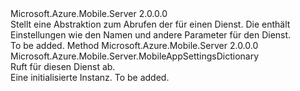 <Type Name="IMobileAppSettingsProvider" FullName="Microsoft.Azure.Mobile.Server.Config.IMobileAppSettingsProvider">
  <TypeSignature Language="C#" Value="public interface IMobileAppSettingsProvider" />
  <TypeSignature Language="ILAsm" Value=".class public interface auto ansi abstract IMobileAppSettingsProvider" />
  <TypeSignature Language="DocId" Value="T:Microsoft.Azure.Mobile.Server.Config.IMobileAppSettingsProvider" />
  <TypeSignature Language="VB.NET" Value="Public Interface IMobileAppSettingsProvider" />
  <TypeSignature Language="F#" Value="type IMobileAppSettingsProvider = interface" />
  <AssemblyInfo>
    <AssemblyName>Microsoft.Azure.Mobile.Server</AssemblyName>
    <AssemblyVersion>2.0.0.0</AssemblyVersion>
  </AssemblyInfo>
  <Interfaces />
  <Docs>
    <summary>
            Stellt eine Abstraktion zum Abrufen der <see cref="T:Microsoft.Azure.Mobile.Server.MobileAppSettingsDictionary" /> für einen Dienst. Die <see cref="T:Microsoft.Azure.Mobile.Server.MobileAppSettingsDictionary" /> enthält Einstellungen wie den Namen und andere Parameter für den Dienst.
            </summary>
    <remarks>To be added.</remarks>
  </Docs>
  <Members>
    <Member MemberName="GetMobileAppSettings">
      <MemberSignature Language="C#" Value="public Microsoft.Azure.Mobile.Server.MobileAppSettingsDictionary GetMobileAppSettings ();" />
      <MemberSignature Language="ILAsm" Value=".method public hidebysig newslot virtual instance class Microsoft.Azure.Mobile.Server.MobileAppSettingsDictionary GetMobileAppSettings() cil managed" />
      <MemberSignature Language="DocId" Value="M:Microsoft.Azure.Mobile.Server.Config.IMobileAppSettingsProvider.GetMobileAppSettings" />
      <MemberSignature Language="VB.NET" Value="Public Function GetMobileAppSettings () As MobileAppSettingsDictionary" />
      <MemberSignature Language="F#" Value="abstract member GetMobileAppSettings : unit -&gt; Microsoft.Azure.Mobile.Server.MobileAppSettingsDictionary" Usage="iMobileAppSettingsProvider.GetMobileAppSettings " />
      <MemberType>Method</MemberType>
      <AssemblyInfo>
        <AssemblyName>Microsoft.Azure.Mobile.Server</AssemblyName>
        <AssemblyVersion>2.0.0.0</AssemblyVersion>
      </AssemblyInfo>
      <ReturnValue>
        <ReturnType>Microsoft.Azure.Mobile.Server.MobileAppSettingsDictionary</ReturnType>
      </ReturnValue>
      <Parameters />
      <Docs>
        <summary>
            Ruft <see cref="T:Microsoft.Azure.Mobile.Server.MobileAppSettingsDictionary" /> für diesen Dienst ab.
            </summary>
        <returns>Eine initialisierte <see cref="T:Microsoft.Azure.Mobile.Server.MobileAppSettingsDictionary" /> Instanz.</returns>
        <remarks>To be added.</remarks>
      </Docs>
    </Member>
  </Members>
</Type>
